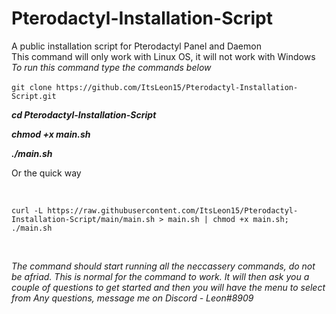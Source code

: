 # Pterodactyl-Installation-Script
A public installation script for Pterodactyl Panel and Daemon <br /> 
This command will only work with Linux OS, it will not work with Windows <br /> 
<i> To run this command type the commands below </i> <br /> 
<br />``git clone https://github.com/ItsLeon15/Pterodactyl-Installation-Script.git``
<p><b><i>cd Pterodactyl-Installation-Script</b></i></p>
<p><b><i>chmod +x main.sh</b></i></p>
<p><b><i>./main.sh</b></i></p>
<p>Or the quick way</p> <br /> 

``curl -L https://raw.githubusercontent.com/ItsLeon15/Pterodactyl-Installation-Script/main/main.sh > main.sh | chmod +x main.sh; ./main.sh`` <br /> 

<br /> 



<i>The command should start running all the neccassery commands, do not be afriad. This is normal for the command to work.</i>
<i>It will then ask you a couple of questions to get started and then you will have the menu to select from </i>
<i>Any questions, message me on Discord - Leon#8909<i>
